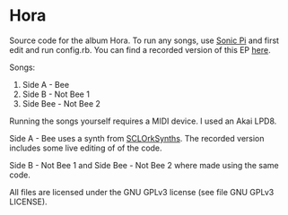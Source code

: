 # Hora
Source code for the album Hora. To run any songs, use [Sonic Pi](https://sonic-pi.net/) and first edit and run config.rb. You can find a recorded version of this EP [here](https://beguiledbyguillotining.bandcamp.com/album/hora).

Songs:
1. Side A - Bee
2. Side B - Not Bee 1
3. Side Bee - Not Bee 2

Running the songs yourself requires a MIDI device. I used an Akai LPD8.

Side A - Bee uses a synth from [SCLOrkSynths](https://github.com/SCLOrkHub/SCLOrkSynths). The recorded version includes some live editing of of the code.

Side B - Not Bee 1 and Side Bee - Not Bee 2 where made using the same code.

All files are licensed under the GNU GPLv3 license (see file GNU GPLv3 LICENSE).
